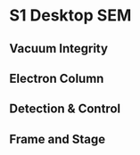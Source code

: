 # S1 Desktop SEM

## Vacuum Integrity

## Electron Column

## Detection & Control

## Frame and Stage
